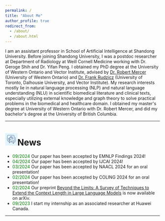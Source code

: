 ```yaml
---
permalink: /
title: "About Me"
author_profile: true
redirect_from: 
  - /about/
  - /about.html
---
```


I am an assistant professor in School of Artificial Intelligence at Shandong University. 
Before joining Shandong University, I was a postdoc researcher at Department of Radiology at Weill Cornell Medicine working with Dr. Geroge Shih and Dr. Yifan Peng. I obtained my PhD degree at the University of Western Ontario and Vector Institute, advised by [Dr. Robert Mercer](https://www.csd.uwo.ca/people/faculty/bios/mercer.html) (University of Western Ontario) and [Dr. Frank Rudzicz](https://web.cs.dal.ca/~rudzicz/) (University of Toronto, Dalhousie University, and Vector Institute). My research interests mostly lie in natural language processing (NLP) and natural language understanding (NLU) in scientific biomedical literature and clinical texts, especially utilizing external knowledge and graph theory to solve practical problems in the biomedical and healthcare domain. I obtained my master's degree at University of Western Ontario with Dr. Robert Mercer, and did my bachelor's degree at the University of British Columbia.  

---

# <img src="/images/icon--news.png" style="width:40px">News
* <span style="color:green">09/2024</span> Our paper has been accepted by EMNLP Findings 2024!
* <span style="color:green">04/2024</span> Our paper has been accepted by IJCAI 2024!
* <span style="color:green">03/2024</span> Our paper has been accepted by NAACL 2024 for an oral presentation!
* <span style="color:green">02/2024</span> Our paper has been accepted by COLING 2024 for an oral presentation!
* <span style="color:green">02/2024</span> Our preprint [Beyond the Limits: A Survey of Techniques to Extend the Context Length in Large Language Models](https://arxiv.org/abs/2402.02244) is now available on arXiv. 
* <span style="color:green">09/2023</span> I start my internship as an associated researcher at Huawei Canada.  

---